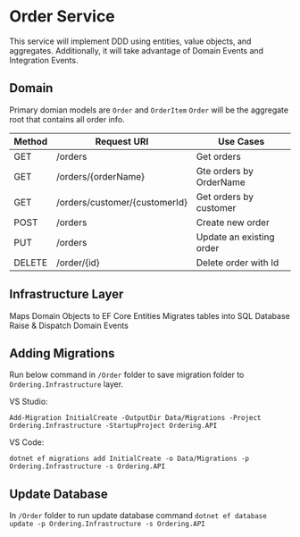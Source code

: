 # Order Service

This service will implement DDD using entities, value objects, and aggregates.
Additionally, it will take advantage of Domain Events and Integration Events.

## Domain

Primary domian models are `Order` and `OrderItem`
`Order` will be the aggregate root that contains all order info.

| Method | Request URI                   | Use Cases                |
| ------ | ----------------------------- | ------------------------ |
| GET    | /orders                       | Get orders               |
| GET    | /orders/{orderName}           | Gte orders by OrderName  |
| GET    | /orders/customer/{customerId} | Get orders by customer   |
| POST   | /orders                       | Create new order         |
| PUT    | /orders                       | Update an existing order |
| DELETE | /order/{id}                   | Delete order with Id     |

## Infrastructure Layer

Maps Domain Objects to EF Core Entities
Migrates tables into SQL Database
Raise & Dispatch Domain Events

## Adding Migrations

Run below command in `/Order` folder to save migration folder to `Ordering.Infrastructure` layer.

VS Studio:

`Add-Migration InitialCreate -OutputDir Data/Migrations -Project Ordering.Infrastructure -StartupProject Ordering.API`

VS Code:

`dotnet ef migrations add InitialCreate -o Data/Migrations -p Ordering.Infrastructure -s Ordering.API`

## Update Database

In `/Order` folder to run update database command
`dotnet ef database update -p Ordering.Infrastructure -s Ordering.API`

